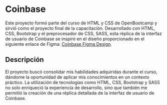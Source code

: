 # Coinbase

Este proyecto formó parte del curso de HTML y CSS de OpenBootcamp y sirvió como el proyecto final de la capacitación. Desarrollado con HTML, CSS, Bootstrap y el preprocesador de CSS, SASS, esta réplica de la interfaz de usuario de Coinbase se inspiró en el diseño proporcionado en el siguiente enlace de Figma: [Coinbase Figma Design](https://www.figma.com/community/file/1111513033405865081).

## Descripción

El proyecto buscó consolidar mis habilidades adquiridas durante el curso, dándome la oportunidad de aplicar mis conocimientos en un contexto práctico. La utilización de tecnologías como HTML, CSS, Bootstrap y SASS no solo enriqueció la experiencia de desarrollo, sino que también me permitió la creación de una réplica detallada de la interfaz de usuario de Coinbase.
